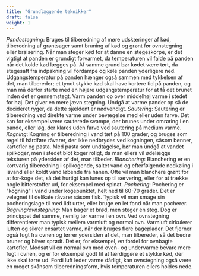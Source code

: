 ```yaml
---
title: "Grundlæggende teknikker"
draft: false
weight: 1
---
```

*Pandestegning*: Bruges til tilberedning af møre udskæringer af kød,
tilberedning af grøntsager samt bruning af kød og grønt før ovnstegning
eller braisering. Når man steger kød for at danne en stegeskorpe, er det
vigtigt at panden er grundigt forvarmet, da temperaturen vil falde på
panden når det kolde kød lægges på. Af samme grund bør kødet være tørt,
da stegesaft fra indpakning vil fordampe og køle panden yderligere ned.
Udgangstemperatur på panden hænger også sammen med tykkelsen af det, man
tilbereder; et tyndt stykke kød skal have kortere tid på panden, og man
må derfor starte med en højere udgangstemperatur for at få det brunet
inden det er gennemstegt. Varm panden op over middelhøj varme i stedet
for høj. Det giver en mere jævn stegning. Undgå at varme pander op så de
decideret ryger, da dette sjældent er nødvendigt.
*Sautering*: Sautering er tilberedning ved direkte varme under bevægelse
med eller uden farve. Det kan for eksempel være sauterede svampe, der
brunes under omrøring i en pande, eller løg, der klares uden farve ved
sautering på medium varme.
*Kogning*: Kogning er tilberedning i vand tæt på 100 grader, og bruges
som regel til hårdføre råvarer, der ikke nedbrydes ved kogningen, såsom
bønner, kartofler og pasta. Med pasta som undtagelse, bør man undgå at
vandet spilkoger, men i stedet blot koger roligt, da man ellers vil
ødelægge teksturen på ydersiden af det, man tilbeder.
*Blanchering*: Blanchering er en kortvarig tilberedning i spilkogende,
saltet vand og efterfølgende nedkøling i isvand eller koldt vand løbende
fra hanen. Ofte vil man blanchere grønt for at for-koge det, så det
hurtigt kan lunes op til servering, eller for at trække nogle
bitterstoffer ud, for eksempel med spinat.
*Pochering*: Pochering er "kogning" i vand under kogepunktet, helt ned
til 60-70 grader. Det er velegnet til delikate råvarer såsom fisk.
Typisk vil man smage sin pocheringslage til med lidt urter, eller bruge
en let fond når man pocherer.
*Bagning/ovnstegning:* Man bager et brød, men steger en steg. Dog er
princippet det samme, nemlig tør varme i en ovn. Ved ovnstegning
differentierer man typisk mellem varmluft og normal ovn. Varmluft
cirkulerer luften og sikrer ensartet varme, når der bruges flere
bageplader. Det fjerner også fugt fra ovnen og tørrer ydersiden af det,
man tilbereder, så det bedre bruner og bliver sprødt. Det er, for
eksempel, en fordel for ovnbagte kartofler. Modsat vil en normal ovn med
oven- og undervarme bevare mere fugt i ovnen, og er for eksempel godt
til at færdiggøre et stykke kød, der ikke skal tørre ud. Fordi luft
leder varme dårligt, kan ovnstegning også være en meget skånsom
tilberedningsform, hvis temperaturen ellers holdes nede.
